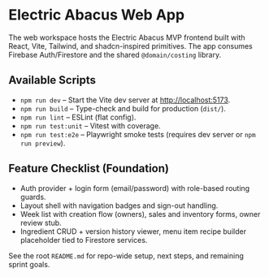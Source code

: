 # Electric Abacus Web App

The web workspace hosts the Electric Abacus MVP frontend built with React, Vite, Tailwind, and shadcn-inspired primitives. The app consumes Firebase Auth/Firestore and the shared `@domain/costing` library.

## Available Scripts

- `npm run dev` – Start the Vite dev server at <http://localhost:5173>.
- `npm run build` – Type-check and build for production (`dist/`).
- `npm run lint` – ESLint (flat config).
- `npm run test:unit` – Vitest with coverage.
- `npm run test:e2e` – Playwright smoke tests (requires dev server or `npm run preview`).

## Feature Checklist (Foundation)

- Auth provider + login form (email/password) with role-based routing guards.
- Layout shell with navigation badges and sign-out handling.
- Week list with creation flow (owners), sales and inventory forms, owner review stub.
- Ingredient CRUD + version history viewer, menu item recipe builder placeholder tied to Firestore services.

See the root `README.md` for repo-wide setup, next steps, and remaining sprint goals.
